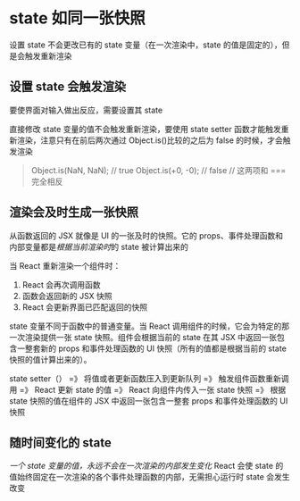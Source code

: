 # state 如同一张快照

设置 state 不会更改已有的 state 变量（在一次渲染中，state 的值是固定的），但是会触发重新渲染

## 设置 state 会触发渲染

要使界面对输入做出反应，需要设置其 state

直接修改 state 变量的值不会触发重新渲染，要使用 state setter 函数才能触发重新渲染，注意只有在前后两次通过 Object.is()比较的之后为 false 的时候，才会触发渲染

> Object.is(NaN, NaN); // true
> Object.is(+0, -0); // false
> // 这两项和 === 完全相反

## 渲染会及时生成一张快照

从函数返回的 JSX 就像是 UI 的一张及时的快照。它的 props、事件处理函数和内部变量都是*根据当前渲染时*的 state 被计算出来的

当 React 重新渲染一个组件时：

1. React 会再次调用函数
2. 函数会返回新的 JSX 快照
3. React 会更新界面已匹配返回的快照

state 变量不同于函数中的普通变量。当 React 调用组件的时候，它会为特定的那一次渲染提供一张 state 快照。组件会根据当前的 state 在其 JSX 中返回一张包含一整套新的 props 和事件处理函数的 UI 快照（所有的值都是根据当前的 state 快照的值计算出来的）。

state setter（） =》 将值或者更新函数压入到更新队列 =》 触发组件函数重新调用 =》 React 更新 state 的值 =》 React 向组件内传入一张 state 快照 =》 根据 state 快照的值在组件的 JSX 中返回一张包含一整套 props 和事件处理函数的 UI 快照

## 随时间变化的 state

_一个 state 变量的值，永远不会在一次渲染的内部发生变化_
React 会使 state 的值始终固定在一次渲染的各个事件处理函数的内部，无需担心运行时 state 会发生改变
